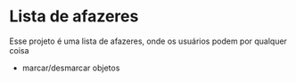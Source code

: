 # Lista de afazeres 

Esse projeto é uma lista de afazeres, onde os usuários podem por qualquer coisa 
- marcar/desmarcar objetos 

